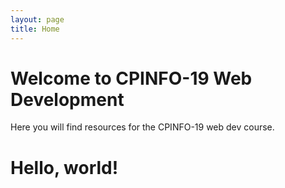 ```yaml
---
layout: page
title: Home
---
```


# Welcome to CPINFO-19 Web Development

Here you will find resources for the CPINFO-19 web dev course.

<div class="jumbotron">
  <h1 class="display-3">Hello, world!</h1>
</div>
